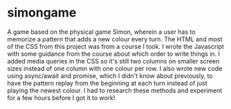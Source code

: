 # simongame
A game based on the physical game Simon, wherein a user has to memorize a pattern that adds a new colour every turn. The HTML and most of the CSS from this project was from a course I took. I wrote the Javascript with some guidance from the course about which order to write things in. I added media queries in the CSS so it's still two columns on smaller screen sizes instead of one column with one colour per row. I also wrote new code using async/await and promise, which I didn't know about previously, to have the pattern replay from the beginning at each turn instead of just playing the newest colour. I had to research these methods and experiment for a few hours before I got it to work! 
